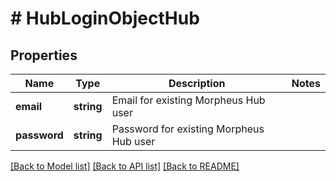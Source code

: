 # # HubLoginObjectHub

## Properties

Name | Type | Description | Notes
------------ | ------------- | ------------- | -------------
**email** | **string** | Email for existing Morpheus Hub user |
**password** | **string** | Password for existing Morpheus Hub user |

[[Back to Model list]](../../README.md#models) [[Back to API list]](../../README.md#endpoints) [[Back to README]](../../README.md)
